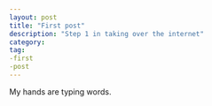 ```yaml
---
layout: post
title: "First post"
description: "Step 1 in taking over the internet"
category: 
tag: 
-first
-post
---
```


My hands are typing words.
